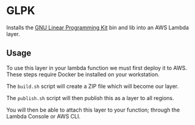 # GLPK

Installs the [GNU Linear Programming Kit](https://www.gnu.org/software/glpk/)
bin and lib into an AWS Lambda layer.

## Usage
To use this layer in your lambda function we must first deploy it to AWS. These steps require Docker be installed on your workstation.

The `build.sh` script will create a ZIP file which will become our layer.

The `publish.sh` script will then publish this as a layer to all regions.

You will then be able to attach this layer to your function; through the Lambda Console or AWS CLI.
